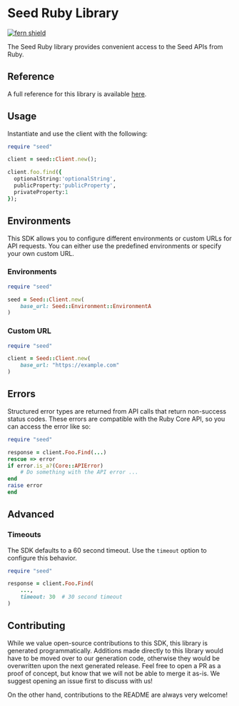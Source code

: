 # Seed Ruby Library

[![fern shield](https://img.shields.io/badge/%F0%9F%8C%BF-Built%20with%20Fern-brightgreen)](https://buildwithfern.com?utm_source=github&utm_medium=github&utm_campaign=readme&utm_source=Seed%2FRuby)

The Seed Ruby library provides convenient access to the Seed APIs from Ruby.

## Reference

A full reference for this library is available [here](./reference.md).

## Usage

Instantiate and use the client with the following:

```ruby
require "seed"

client = seed::Client.new();

client.foo.find({
  optionalString:'optionalString',
  publicProperty:'publicProperty',
  privateProperty:1
});
```

## Environments

This SDK allows you to configure different environments or custom URLs for API requests. You can either use the predefined environments or specify your own custom URL.
### Environments
```ruby
require "seed"

seed = Seed::Client.new(
    base_url: Seed::Environment::EnvironmentA
)
```

### Custom URL
```ruby
require "seed"

client = Seed::Client.new(
    base_url: "https://example.com"
)
```

## Errors

Structured error types are returned from API calls that return non-success status codes. These errors are compatible
with the Ruby Core API, so you can access the error like so:

```ruby
require "seed"

response = client.Foo.Find(...)
rescue => error
if error.is_a?(Core::APIError)
    # Do something with the API error ...
end
raise error
end
```

## Advanced

### Timeouts

The SDK defaults to a 60 second timeout. Use the `timeout` option to configure this behavior.

```ruby
require "seed"

response = client.Foo.Find(
    ...,
    timeout: 30  # 30 second timeout
)
```

## Contributing

While we value open-source contributions to this SDK, this library is generated programmatically.
Additions made directly to this library would have to be moved over to our generation code,
otherwise they would be overwritten upon the next generated release. Feel free to open a PR as
a proof of concept, but know that we will not be able to merge it as-is. We suggest opening
an issue first to discuss with us!

On the other hand, contributions to the README are always very welcome!